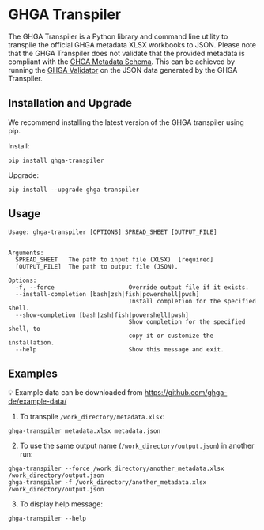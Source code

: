 # GHGA Transpiler
The GHGA Transpiler is a Python library and command line utility to transpile the official GHGA metadata XLSX workbooks to JSON. Please note that the GHGA Transpiler does not validate that the provided metadata is compliant with the [GHGA Metadata Schema](https://github.com/ghga-de/ghga-metadata-schema). This can be achieved by running the [GHGA Validator](https://github.com/ghga-de/ghga-validator/) on the JSON data generated by the GHGA Transpiler.


## Installation and Upgrade

We recommend installing the latest version of the GHGA transpiler using pip.

Install:
```
pip install ghga-transpiler
```

Upgrade:
```
pip install --upgrade ghga-transpiler
```

## Usage

```
Usage: ghga-transpiler [OPTIONS] SPREAD_SHEET [OUTPUT_FILE]


Arguments:
  SPREAD_SHEET   The path to input file (XLSX)  [required]
  [OUTPUT_FILE]  The path to output file (JSON).

Options:
  -f, --force                     Override output file if it exists.
  --install-completion [bash|zsh|fish|powershell|pwsh]
                                  Install completion for the specified shell.
  --show-completion [bash|zsh|fish|powershell|pwsh]
                                  Show completion for the specified shell, to
                                  copy it or customize the installation.
  --help                          Show this message and exit.
```

## Examples

:bulb: Example data can be downloaded from https://github.com/ghga-de/example-data/ 

1. To transpile `/work_directory/metadata.xlsx`:
```
ghga-transpiler metadata.xlsx metadata.json
```
2. To use the same output name (`/work_directory/output.json`) in another run:
```
ghga-transpiler --force /work_directory/another_metadata.xlsx /work_directory/output.json
ghga-transpiler -f /work_directory/another_metadata.xlsx /work_directory/output.json
```
3. To display help message:
```
ghga-transpiler --help
```
